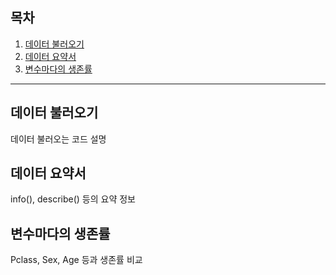 ## 목차
1. [데이터 불러오기](#데이터-불러오기)
2. [데이터 요약서](#데이터-요약서)
3. [변수마다의 생존률](#변수마다의-생존률)

---

## 데이터 불러오기

데이터 불러오는 코드 설명

## 데이터 요약서

info(), describe() 등의 요약 정보

## 변수마다의 생존률

Pclass, Sex, Age 등과 생존률 비교

